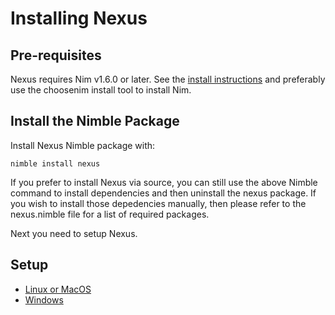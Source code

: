 # Installing Nexus

## Pre-requisites

Nexus requires Nim v1.6.0 or later. See the
[install instructions](https://nim-lang.org/install.html) and preferably
use the choosenim install tool to install Nim.


## Install the Nimble Package

Install Nexus Nimble package with:

```
nimble install nexus
```

If you prefer to install Nexus via source, you can still use the above Nimble
command to install dependencies and then uninstall the nexus package. If you
wish to install those depedencies manually, then please refer to the
nexus.nimble file for a list of required packages.

Next you need to setup Nexus.


## Setup

- [Linux or MacOS](setup_for_linux_and_macos.md)
- [Windows](setup_for_windows.md)

